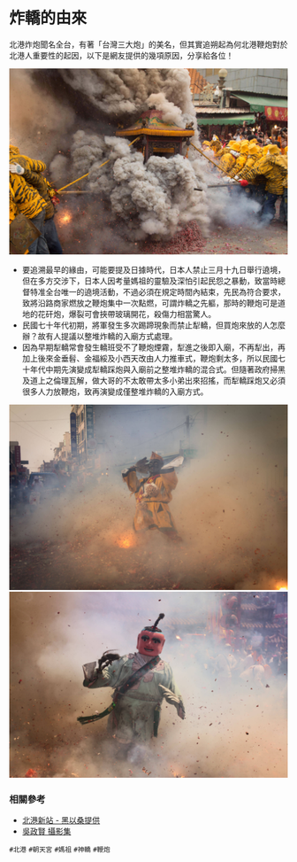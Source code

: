 # 炸轎的由來

北港炸炮聞名全台，有著「台灣三大炮」的美名，但其實追朔起為何北港鞭炮對於北港人重要性的起因，以下是網友提供的幾項原因，分享給各位！

![喫炮的虎爺（吳政賢 攝）](img/001.jpg)


* 要追溯最早的緣由，可能要提及日據時代，日本人禁止三月十九日舉行遶境，但在多方交涉下，日本人因考量媽祖的靈驗及深怕引起民怨之暴動，致當時總督特准全台唯一的遶境活動，不過必須在規定時間內結束，先民為符合要求，致將沿路商家燃放之鞭炮集中一次點燃，可謂炸轎之先軀，那時的鞭炮可是道地的花矸炮，爆裂可會挾帶玻璃開花，殺傷力相當驚人。
* 民國七十年代初期，將軍發生多次踢蹄現象而禁止犁轎，但買炮來放的人怎麼辦？故有人提議以整堆炸轎的入廟方式處理。
* 因為早期犁轎常會發生轎班受不了鞭炮煙霧，犁進之後即入廟，不再犁出，再加上後來金垂髫、金福綏及小西天改由人力推車式，鞭炮剩太多，所以民國七十年代中期先演變成犁轎踩炮與入廟前之整堆炸轎的混合式。但隨著政府掃黑及道上之倫理瓦解，做大哥的不太敢帶太多小弟出來招搖，而犁轎踩炮又必須很多人力放鞭炮，致再演變成僅整堆炸轎的入廟方式。

![北港不僅神轎很會喫炮，連神偶太子、濟公、神童也很會吃炮（吳政賢 攝）](img/002.jpg)
![神童算是最具代表性的吃炮神偶（吳政賢 攝）](img/003.jpg)

### 相關參考
* [北港新站 - 黑以桑提供](http://www.peikang.idv.tw)
* [吳政賢 攝影集](https://www.facebook.com/comdan66)

`#北港` `#朝天宮` `#媽祖` `#神轎` `#鞭炮`

